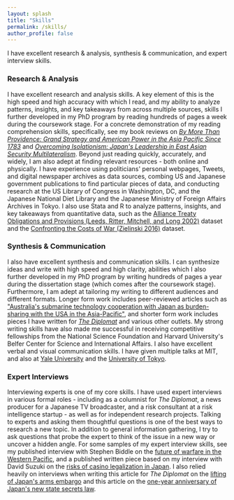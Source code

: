 ```yaml
---
layout: splash
title: "Skills"
permalink: /skills/
author_profile: false
---
```


I have excellent research & analysis, synthesis & communication, and expert interview skills.

### Research & Analysis

I have excellent research and analysis skills. A key element of this is the high speed and high accuracy with which I read, and my ability to analyze patterns, insights, and key takeaways from across multiple sources, skills I further developed in my PhD program by reading hundreds of pages a week during the coursework stage. For a concrete demonstration of my reading comprehension skills, specifically, see my book reviews on <a href="https://cimsec.org/by-more-than-providenceby-more-than-providence-grand-strategy-and-american-power-in-the-asia-pacific-since-1783/">*By More Than Providence: Grand Strategy and American Power in the Asia Pacific Since 1783*</a> and <a href="https://networks.h-net.org/node/28443/reviews/9356837/pollmann-midford-overcoming-isolationism-japan%E2%80%99s-leadership-east">*Overcoming Isolationism: Japan's Leadership in East Asian Security Multilateralism*</a>. Beyond just reading quickly, accurately, and widely, I am also adept at finding relevant resources - both online and physically. I have experience using politicians' personal webpages, Tweets, and digital newspaper archives as data sources, combing US and Japanese government publications to find particular pieces of data, and conducting research at the US Library of Congress in Washington, DC, and the Japanese National Diet Library and the Japanese Ministry of Foreign Affairs Archives in Tokyo. I also use Stata and R to analyze patterns, insights, and key takeaways from quantitative data, such as the <a href="http://www.atopdata.org/">Alliance Treaty Obligations and Provisions (Leeds, Ritter, Mitchell, and Long 2002)</a> dataset and the <a href="https://sites.bu.edu/cappella/confronting-the-cost-of-war-data/">Confronting the Costs of War (Zielinski 2016)</a> dataset.

### Synthesis & Communication

I also have excellent synthesis and communication skills. I can synthesize ideas and write with high speed and high clarity, abilities which I also further developed in my PhD program by writing hundreds of pages a year during the dissertation stage (which comes after the coursework stage). Furthermore, I am adept at tailoring my writing to different audiences and different formats. Longer form work includes peer-reviewed articles such as <a href="https://www.tandfonline.com/doi/abs/10.1080/10357718.2015.1034088?journalCode=caji20">"Australia's submarine technology cooperation with Japan as burden-sharing with the USA in the Asia-Pacific"</a>, and shorter form work includes pieces I have written for <a href="https://thediplomat.com/authors/mina-pollmann/">*The Diplomat*</a> and various other outlets. My strong writing skills have also made me successful in receiving competitive fellowships from the National Science Foundation and Harvard University's Belfer Center for Science and International Affairs. I also have excellent verbal and visual communication skills. I have given multiple talks at MIT, and also at <a href="https://ceas.yale.edu/events/why-risk-alliance-evidence-japan-1901-1960">Yale University</a> and the <a href="https://tcjs.u-tokyo.ac.jp/archives/1373">University of Tokyo</a>. 

### Expert Interviews

Interviewing experts is one of my core skills. I have used expert interviews in various formal roles - including as a columnist for *The Diplomat*, a news producer for a Japanese TV broadcaster, and a risk consultant at a risk intelligence startup - as well as for independent research projects. Talking to experts and asking them thoughtful questions is one of the best ways to research a new topic. In addition to general information gathering, I try to ask questions that probe the expert to think of the issue in a new way or uncover a hidden angle. For some samples of my expert interview skills, see my published interview with Stephen Biddle on the <a href="https://cimsec.org/sea-control-130-stephen-biddle-future-warfare-western-pacific/">future of warfare in the Western Pacific</a>, and a published written piece based on my interview with David Suzuki on the <a href="https://www.blackpeakgroup.com/wp-content/uploads/2018/07/Blackpeak-RANE-Interview-David-Suzuki-Japan-Rolls-Dice-on-Legalizing-Casinos.pdf">risks of casino legalization in Japan</a>. I also relied heavily on interviews when writing this article for *The Diplomat* on the <a href="https://thediplomat.com/2015/10/the-truth-about-japans-defense-exports/">lifting of Japan's arms embargo</a> and this article on the <a href="https://thediplomat.com/2015/12/japans-controversial-state-secrets-law-one-year-later/">one-year anniversary of Japan's new state secrets law</a>. 